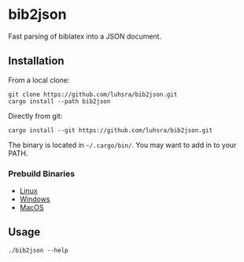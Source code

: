 bib2json
========

Fast parsing of biblatex into a JSON document.

## Installation

From a local clone:
```
git clone https://github.com/luhsra/bib2json.git
cargo install --path bib2json
```

Directly from git:
```
cargo install --git https://github.com/luhsra/bib2json.git
```

The binary is located in `~/.cargo/bin/`. You may want to add in to your PATH.

### Prebuild Binaries

- [Linux](https://github.com/luhsra/bib2json/releases/latest/download/ubuntu-latest-bib2json)
- [Windows](https://github.com/luhsra/bib2json/releases/latest/download/windows-latest-bib2json.exe)
- [MacOS](https://github.com/luhsra/bib2json/releases/latest/download/macos-latest-bib2json)

## Usage

```
./bib2json --help
```
